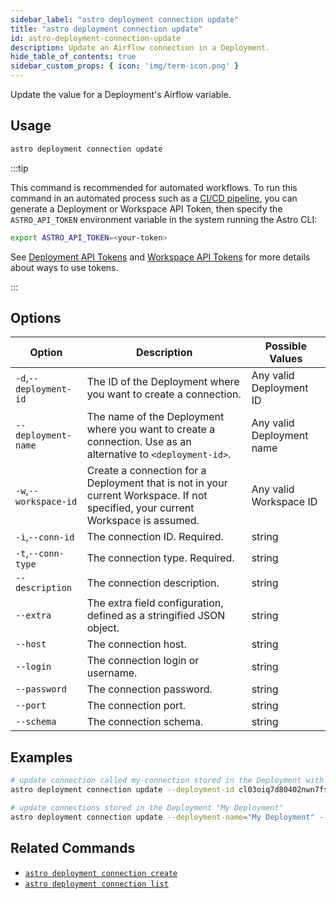 ```yaml
---
sidebar_label: "astro deployment connection update"
title: "astro deployment connection update"
id: astro-deployment-connection-update
description: Update an Airflow connection in a Deployment.
hide_table_of_contents: true
sidebar_custom_props: { icon: 'img/term-icon.png' }
---
```


Update the value for a Deployment's Airflow variable.

## Usage

```sh
astro deployment connection update
```

:::tip

This command is recommended for automated workflows. To run this command in an automated process such as a [CI/CD pipeline](set-up-ci-cd.md), you can generate a Deployment or Workspace API Token, then specify the `ASTRO_API_TOKEN` environment variable in the system running the Astro CLI:

```bash
export ASTRO_API_TOKEN=<your-token>
```

See [Deployment API Tokens](deployment-api-tokens.md) and [Workspace API Tokens](workspace-api-tokens.md) for more details about ways to use tokens.

:::

## Options

| Option                         | Description                                                                            | Possible Values                                                                |
| ------------------------------ | -------------------------------------------------------------------------------------- | ------------------------------------------------------------------------------ |
| `-d`,`--deployment-id`           |    The ID of the Deployment where you want to create a connection.                                              | Any valid Deployment ID |
| `--deployment-name` | The name of the Deployment where you want to create a connection. Use as an alternative to `<deployment-id>`. | Any valid Deployment name                                            |
| `-w`,`--workspace-id`          | Create a connection for a Deployment that is not in your current Workspace. If not specified, your current Workspace is assumed.           | Any valid Workspace ID                                                         |
| `-i`,`--conn-id`          | The connection ID. Required.           | string                                                         |
| `-t`,`--conn-type`          | The connection type. Required.           | string                                                         |
| `--description`          | The connection description.           | string                                                         |
| `--extra`          | The extra field configuration, defined as a stringified JSON object.           | string                                                         |
| `--host`          | The connection host.          | string                                                         |
| `--login`          | The connection login or username.          | string                                                         |
| `--password`          | The connection password.         | string                                                         |
| `--port`          | The connection port.        | string                                                         |
| `--schema`          | The connection schema.        | string                                                         |

## Examples

```bash
# update connection called my-connection stored in the Deployment with an ID of cl03oiq7d80402nwn7fsl3dmv
astro deployment connection update --deployment-id cl03oiq7d80402nwn7fsl3dmv --conn-id my-connection --conn-type http

# update connections stored in the Deployment "My Deployment"
astro deployment connection update --deployment-name="My Deployment" --conn-id my-connection --conn-type http
```

## Related Commands

- [`astro deployment connection create`](cli/astro-deployment-connection-create.md)
- [`astro deployment connection list`](cli/astro-deployment-connection-list.md)

